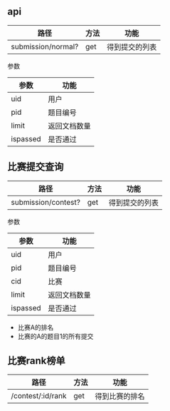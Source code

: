 
## api


| 路径               | 方法 | 功能           |
|--------------------|------|----------------|
| submission/normal? | get  | 得到提交的列表 |

参数

| 参数     | 功能         |
|----------|--------------|
| uid      | 用户         |
| pid      | 题目编号     |
| limit    | 返回文档数量 |
| ispassed | 是否通过     |

## 比赛提交查询

| 路径                | 方法 | 功能           |
|---------------------|------|----------------|
| submission/contest? | get  | 得到提交的列表 |

参数

| 参数     | 功能         |
|----------|--------------|
| uid      | 用户         |
| pid      | 题目编号     |
| cid      | 比赛         |
| limit    | 返回文档数量 |
| ispassed | 是否通过     |



- 比赛A的排名
- 比赛的A的题目1的所有提交


## 比赛rank榜单

| 路径              | 方法 | 功能           |
|-------------------|------|----------------|
| /contest/:id/rank | get  | 得到比赛的排名 |
